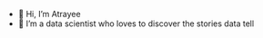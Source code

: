 - 👋 Hi, I’m Atrayee
- 👀 I’m a data scientist who loves to discover the stories data tell


<!---
Atrayee98/Atrayee98 is a ✨ special ✨ repository because its `README.md` (this file) appears on your GitHub profile.
You can click the Preview link to take a look at your changes.
--->
